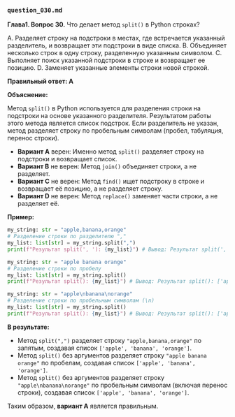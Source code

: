 ### `question_030.md`

**Глава1. Вопрос 30.** Что делает метод `split()` в Python строках?

A. Разделяет строку на подстроки в местах, где встречается указанный разделитель, и возвращает эти подстроки в виде списка.
B. Объединяет несколько строк в одну строку, разделенную указанным символом.
C. Выполняет поиск указанной подстроки в строке и возвращает ее позицию.
D. Заменяет указанные элементы строки новой строкой.

**Правильный ответ: A**

**Объяснение:**

Метод `split()` в Python используется для разделения строки на подстроки на основе указанного разделителя. Результатом работы этого метода является список подстрок. Если разделитель не указан, метод разделяет строку по пробельным символам (пробел, табуляция, перенос строки).

*   **Вариант A** верен: Именно метод `split()` разделяет строку на подстроки и возвращает список.
*   **Вариант B** не верен: Метод `join()` объединяет строки, а не разделяет.
*   **Вариант C** не верен: Метод `find()` ищет подстроку в строке и возвращает её позицию, а не разделяет строку.
*   **Вариант D** не верен: Метод `replace()` заменяет части строки, а не разделяет её.

**Пример:**

```python
my_string: str = "apple,banana,orange"
# Разделение строки по разделителю ","
my_list: list[str] = my_string.split(",")
print(f"Результат split(', '): {my_list}") # Вывод: Результат split(', '): ['apple', 'banana', 'orange']

my_string: str = "apple banana orange"
# Разделение строки по пробелу
my_list: list[str] = my_string.split()
print(f"Результат split(): {my_list}") # Вывод: Результат split(): ['apple', 'banana', 'orange']

my_string: str = "apple\nbanana\norange"
# Разделение строки по пробельным символам (\n)
my_list: list[str] = my_string.split()
print(f"Результат split(): {my_list}") # Вывод: Результат split(): ['apple', 'banana', 'orange']

```

**В результате:**

*   Метод `split(",")` разделяет строку `"apple,banana,orange"` по запятым, создавая список `['apple', 'banana', 'orange']`.
*   Метод `split()` без аргументов разделяет строку `"apple banana orange"` по пробелам, создавая список `['apple', 'banana', 'orange']`.
*   Метод `split()` без аргументов разделяет строку `"apple\nbanana\norange"` по пробельным символам (включая перенос строки), создавая список `['apple', 'banana', 'orange']`.
   
Таким образом, **вариант A** является правильным.
